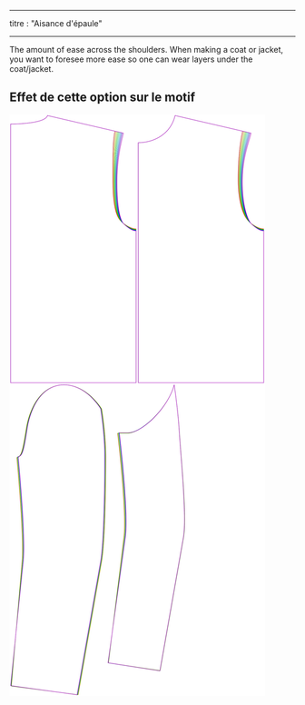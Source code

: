 - - -
titre : "Aisance d'épaule"
- - -

The amount of ease across the shoulders. When making a coat or jacket, you want to foresee more ease so one can wear layers under the coat/jacket.

## Effet de cette option sur le motif

![Cette image montre l'effet de cette option en superposant plusieurs variantes qui ont une valeur différente pour cette option](bent_shoulderease_sample.svg "Effet de cette option sur le modèle")
